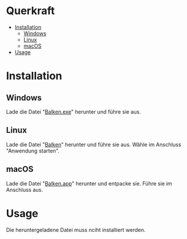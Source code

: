 # Querkraft

- [Installation](#installation)
  - [Windows](#windows)
  - [Linux](#linux)
  - [macOS](#macOS)
- [Usage](#usage)

# Installation
  ## Windows
  Lade die Datei "[Balken.exe](https://github.com/MoritzRi/querkraft/raw/main/dist/Balken.exe)" herunter und führe sie aus.

  ## Linux
  Lade die Datei "[Balken](https://github.com/MoritzRi/querkraft/raw/main/dist/Balken)" herunter und führe sie aus. Wähle im Anschluss "Anwendung starten".

  ## macOS
  Lade die Datei "[Balken.app](https://github.com/MoritzRi/querkraft/raw/main/dist/Balken.app.zip)" herunter und entpacke sie. Führe sie im Anschluss aus.

# Usage
  Die heruntergeladene Datei muss nciht installiert werden.
